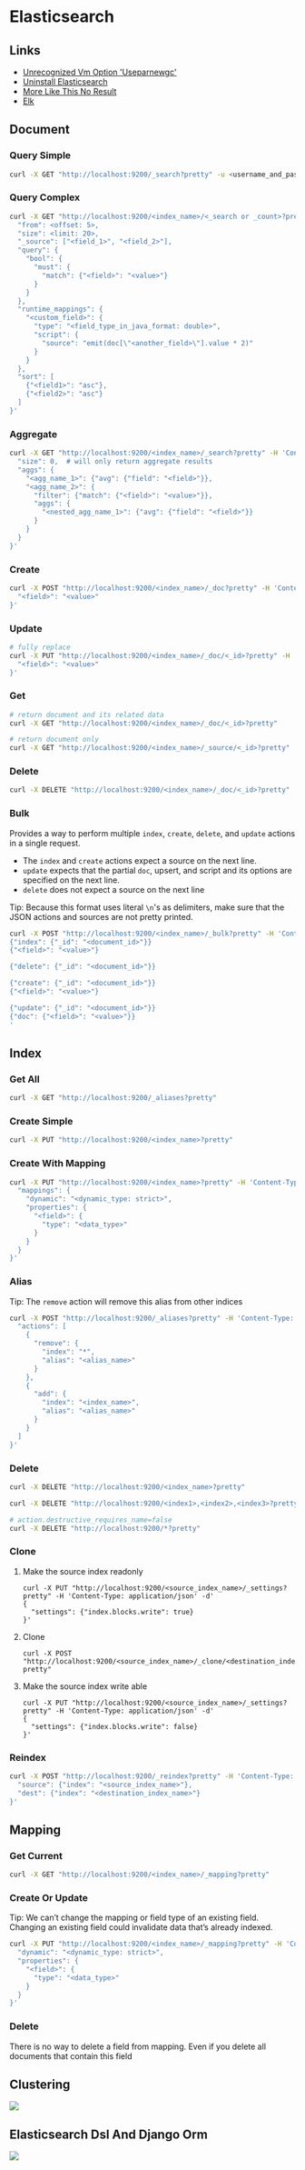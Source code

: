 # Elasticsearch

## Links

- [Unrecognized Vm Option &#39;Useparnewgc&#39;](https://stackoverflow.com/questions/49623648/logstash-with-java10-get-error-unrecognized-vm-option-useparnewgc#answer-50307073)
- [Uninstall Elasticsearch](https://serverfault.com/questions/699977/ubuntu-uninstall-elasticsearch/749019#answer-749019)
- [More Like This No Result](https://stackoverflow.com/questions/40236844/elasticsearch-more-like-this-no-result#answer-40237868)
- [Elk](https://github.com/deviantony/docker-elk)

## Document

### Query Simple

```bash
curl -X GET "http://localhost:9200/_search?pretty" -u <username_and_password: elastic:pass123>
```

### Query Complex

```bash
curl -X GET "http://localhost:9200/<index_name>/<_search or _count>?pretty" -H 'Content-Type: application/json' -d '{
  "from": <offset: 5>,
  "size": <limit: 20>,
  "_source": ["<field_1>", "<field_2>"],
  "query": {
    "bool": {
      "must": {
        "match": {"<field>": "<value>"}
      }
    }
  },
  "runtime_mappings": {
    "<custom_field>": {
      "type": "<field_type_in_java_format: double>",
      "script": {
        "source": "emit(doc[\"<another_field>\"].value * 2)"
      }
    }
  },
  "sort": [
    {"<field1>": "asc"},
    {"<field2>": "asc"}      
  ]
}'
```

### Aggregate

```bash
curl -X GET "http://localhost:9200/<index_name>/_search?pretty" -H 'Content-Type: application/json' -d '{
  "size": 0,  # will only return aggregate results
  "aggs": {
    "<agg_name_1>": {"avg": {"field": "<field>"}},
    "<agg_name_2>": {
      "filter": {"match": {"<field>": "<value>"}},
      "aggs": {
        "<nested_agg_name_1>": {"avg": {"field": "<field>"}}
      }
    }
  }
}'
```

### Create

```bash
curl -X POST "http://localhost:9200/<index_name>/_doc?pretty" -H 'Content-Type: application/json' -d '{
  "<field>": "<value>"
}'
```

### Update

```bash
# fully replace
curl -X PUT "http://localhost:9200/<index_name>/_doc/<_id>?pretty" -H 'Content-Type: application/json' -d '{
  "<field>": "<value>"
}'
```

### Get

```bash
# return document and its related data
curl -X GET "http://localhost:9200/<index_name>/_doc/<_id>?pretty"
```

```bash
# return document only
curl -X GET "http://localhost:9200/<index_name>/_source/<_id>?pretty"
```

### Delete

```bash
curl -X DELETE "http://localhost:9200/<index_name>/_doc/<_id>?pretty"
```

### Bulk

Provides a way to perform multiple `index`, `create`, `delete`, and `update` actions in a single request.

- The `index` and `create` actions expect a source on the next line.
- `update` expects that the partial `doc`, upsert, and script and its options are specified on the next line.
- `delete` does not expect a source on the next line

Tip: Because this format uses literal `\n`'s as delimiters, make sure that the JSON actions and sources are not pretty printed.

```bash
curl -X POST "http://localhost:9200/<index_name>/_bulk?pretty" -H 'Content-Type: application/json' -d '
{"index": {"_id": "<document_id>"}}
{"<field>": "<value>"}

{"delete": {"_id": "<document_id>"}}

{"create": {"_id": "<document_id>"}}
{"<field>": "<value>"}

{"update": {"_id": "<document_id>"}}
{"doc": {"<field>": "<value>"}}
'
```

## Index

### Get All

```bash
curl -X GET "http://localhost:9200/_aliases?pretty"
```

### Create Simple

```bash
curl -X PUT "http://localhost:9200/<index_name>?pretty"
```

### Create With Mapping

```bash
curl -X PUT "http://localhost:9200/<index_name>?pretty" -H 'Content-Type: application/json' -d '{
  "mappings": {
    "dynamic": "<dynamic_type: strict>",
    "properties": {
      "<field>": {
        "type": "<data_type>"
      }
    }
  }
}'
```

### Alias

Tip: The `remove` action will remove this alias from other indices

```bash
curl -X POST "http://localhost:9200/_aliases?pretty" -H 'Content-Type: application/json' -d'{
  "actions": [
    {
      "remove": {
        "index": "*",
        "alias": "<alias_name>"
      }
    },
    {
      "add": {
        "index": "<index_name>",
        "alias": "<alias_name>"
      }
    }
  ]
}'
```

### Delete

```bash
curl -X DELETE "http://localhost:9200/<index_name>?pretty"
```

```bash
curl -X DELETE "http://localhost:9200/<index1>,<index2>,<index3>?pretty"
```

```bash
# action.destructive_requires_name=false
curl -X DELETE "http://localhost:9200/*?pretty"
```

### Clone

1. Make the source index readonly

   ```
   curl -X PUT "http://localhost:9200/<source_index_name>/_settings?pretty" -H 'Content-Type: application/json' -d'
   {
     "settings": {"index.blocks.write": true}
   }'
   ```

2. Clone

   ```
   curl -X POST "http://localhost:9200/<source_index_name>/_clone/<destination_index_name>?pretty"
   ```

3. Make the source index write able

   ```
   curl -X PUT "http://localhost:9200/<source_index_name>/_settings?pretty" -H 'Content-Type: application/json' -d'
   {
     "settings": {"index.blocks.write": false}
   }'
   ```

### Reindex

```bash
curl -X POST "http://localhost:9200/_reindex?pretty" -H 'Content-Type: application/json' -d'{
  "source": {"index": "<source_index_name>"},
  "dest": {"index": "<destination_index_name>"}
}'
```

## Mapping

### Get Current

```bash
curl -X GET "http://localhost:9200/<index_name>/_mapping?pretty"
```

### Create Or Update

Tip: We can’t change the mapping or field type of an existing field. Changing an existing field could invalidate data that’s already indexed.

```bash
curl -X PUT "http://localhost:9200/<index_name>/_mapping?pretty" -H 'Content-Type: application/json' -d '{
  "dynamic": "<dynamic_type: strict>",
  "properties": {
    "<field>": {
      "type": "<data_type>"
    }
  }
}'
```

### Delete

There is no way to delete a field from mapping. Even if you delete all documents that contain this field

## Clustering

![](_static/images/elasticsearch/elasticsearch_cluster.jpg)

## Elasticsearch Dsl And Django Orm

![](_static/images/elasticsearch/django_orm_map_to_elasticsearch_dsl.jpg)